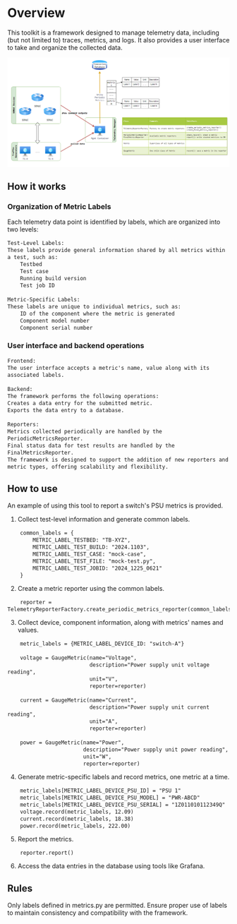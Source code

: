 # Overview
This toolkit is a framework designed to manage telemetry data, including (but not limited to) traces, metrics, and logs.
It also provides a user interface to take and organize the collected data.

![Overview](./overview_diagram.png)

## How it works
### Organization of Metric Labels
Each telemetry data point is identified by labels, which are organized into two levels:

    Test-Level Labels:
    These labels provide general information shared by all metrics within a test, such as:
        Testbed
        Test case
        Running build version
        Test job ID

    Metric-Specific Labels:
    These labels are unique to individual metrics, such as:
        ID of the component where the metric is generated
        Component model number
        Component serial number

### User interface and backend operations
    Frontend:
    The user interface accepts a metric's name, value along with its associated labels.

    Backend:
    The framework performs the following operations:
    Creates a data entry for the submitted metric.
    Exports the data entry to a database.

    Reporters:
    Metrics collected periodically are handled by the PeriodicMetricsReporter.
    Final status data for test results are handled by the FinalMetricsReporter.
    The framework is designed to support the addition of new reporters and metric types, offering scalability and flexibility.

## How to use
An example of using this tool to report a switch's PSU metrics is provided.
1) Collect test-level information and generate common labels.
```
    common_labels = {
        METRIC_LABEL_TESTBED: "TB-XYZ",
        METRIC_LABEL_TEST_BUILD: "2024.1103",
        METRIC_LABEL_TEST_CASE: "mock-case",
        METRIC_LABEL_TEST_FILE: "mock-test.py",
        METRIC_LABEL_TEST_JOBID: "2024_1225_0621"
    }
```

2) Create a metric reporter using the common labels.
```
    reporter = TelemetryReporterFactory.create_periodic_metrics_reporter(common_labels)
```

3) Collect device, component information, along with metrics' names and values.
```
    metric_labels = {METRIC_LABEL_DEVICE_ID: "switch-A"}

    voltage = GaugeMetric(name="Voltage",
                          description="Power supply unit voltage reading",
                          unit="V",
                          reporter=reporter)

    current = GaugeMetric(name="Current",
                          description="Power supply unit current reading",
                          unit="A",
                          reporter=reporter)

    power = GaugeMetric(name="Power",
                        description="Power supply unit power reading",
                        unit="W",
                        reporter=reporter)
```

4) Generate metric-specific labels and record metrics, one metric at a time.
```
    metric_labels[METRIC_LABEL_DEVICE_PSU_ID] = "PSU 1"
    metric_labels[METRIC_LABEL_DEVICE_PSU_MODEL] = "PWR-ABCD"
    metric_labels[METRIC_LABEL_DEVICE_PSU_SERIAL] = "1Z011010112349Q"
    voltage.record(metric_labels, 12.09)
    current.record(metric_labels, 18.38)
    power.record(metric_labels, 222.00)
```

5) Report the metrics.
```
    reporter.report()
```

6) Access the data entries in the database using tools like Grafana.

## Rules
Only labels defined in metrics.py are permitted.
Ensure proper use of labels to maintain consistency and compatibility with the framework.
